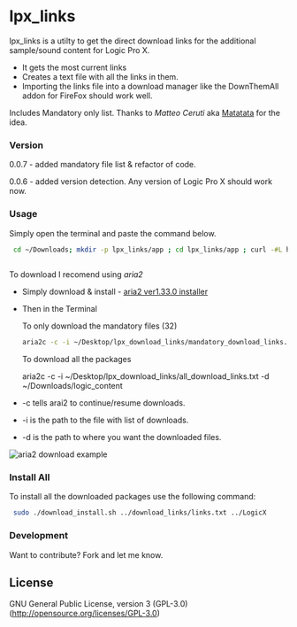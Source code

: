 
# lpx_links  
  
lpx_links is a utilty to get the direct download links for the additional sample/sound content for Logic Pro X.  
  
 - It gets the most current links  
 - Creates a text file with all the links in them.  
 - Importing the links file into a download manager like the DownThemAll addon for FireFox should work well.  
    
  Includes Mandatory only list. Thanks to _Matteo Ceruti_ aka [Matatata](https://github.com/matatata) for the idea.  
   
### Version  
  
0.0.7 - added mandatory file list & refactor of code.  
  
0.0.6 - added version detection. Any version of Logic Pro X should work now.  
  
### Usage  
  
Simply open the terminal and paste the command below.  
  
```sh  
 cd ~/Downloads; mkdir -p lpx_links/app ; cd lpx_links/app ; curl -#L https://goo.gl/nUrpPi | tar -xzv --strip-components 1 ; ./lpx_links.rb  
  
```  
  
To download I recomend using *aria2*   
- Simply download & install - [aria2 ver1.33.0 installer](https://github.com/aria2/aria2/releases/download/release-1.33.0/aria2-1.33.0-osx-darwin.dmg)  


- Then in the Terminal  
   
   To only download the mandatory files (32)
   ```sh  
   aria2c -c -i ~/Desktop/lpx_download_links/mandatory_download_links.txt -d ~/Downloads/logic_content
   ```
   To download all the packages
   
   
	aria2c -c -i ~/Desktop/lpx_download_links/all_download_links.txt -d ~/Downloads/logic_content 

     
  
- -c tells arai2 to continue/resume downloads.  
 - -i is the path to the file with list of downloads.  
 - -d is the path to where you want the downloaded files.   
     
  ![aria2 download example](https://github.com/davidteren/lpx_links/blob/master/images/aria2_example.png?raw=true)
### Install All  
  
To install all the downloaded packages use the following command:  
  
```sh  
 sudo ./download_install.sh ../download_links/links.txt ../LogicX  
```  
  
### Development  
  
Want to contribute? Fork and let me know.  
  
License  
----  
  
GNU General Public License, version 3 (GPL-3.0)  
(http://opensource.org/licenses/GPL-3.0)
